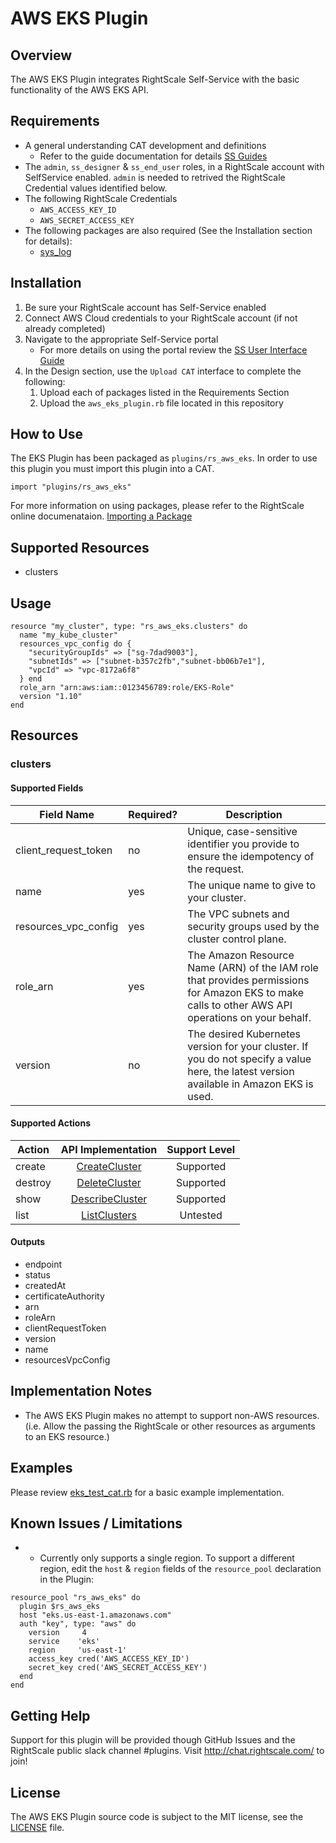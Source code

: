 # AWS EKS Plugin

## Overview

The AWS EKS Plugin integrates RightScale Self-Service with the basic functionality of the AWS EKS API.

## Requirements

- A general understanding CAT development and definitions
  - Refer to the guide documentation for details [SS Guides](http://docs.rightscale.com/ss/guides/)
- The `admin`, `ss_designer` & `ss_end_user` roles, in a RightScale account with SelfService enabled.  `admin` is needed to retrived the RightScale Credential values identified below.
- The following RightScale Credentials
  - `AWS_ACCESS_KEY_ID`
  - `AWS_SECRET_ACCESS_KEY`
- The following packages are also required (See the Installation section for details):
  - [sys_log](../../libraries/sys_log.rb)

## Installation

1. Be sure your RightScale account has Self-Service enabled
1. Connect AWS Cloud credentials to your RightScale account (if not already completed)
1. Navigate to the appropriate Self-Service portal
   - For more details on using the portal review the [SS User Interface Guide](http://docs.rightscale.com/ss/guides/ss_user_interface_guide.html)
1. In the Design section, use the `Upload CAT` interface to complete the following:
   1. Upload each of packages listed in the Requirements Section
   1. Upload the `aws_eks_plugin.rb` file located in this repository

## How to Use

The EKS Plugin has been packaged as `plugins/rs_aws_eks`. In order to use this plugin you must import this plugin into a CAT.

```
import "plugins/rs_aws_eks"
```

For more information on using packages, please refer to the RightScale online documenataion. [Importing a Package](http://docs.rightscale.com/ss/guides/ss_packaging_cats.html#importing-a-package)

## Supported Resources

- clusters

## Usage

```
resource "my_cluster", type: "rs_aws_eks.clusters" do
  name "my_kube_cluster"
  resources_vpc_config do {
    "securityGroupIds" => ["sg-7dad9003"],
    "subnetIds" => ["subnet-b357c2fb","subnet-bb06b7e1"],
    "vpcId" => "vpc-8172a6f8"
  } end
  role_arn "arn:aws:iam::0123456789:role/EKS-Role"
  version "1.10"
end
```

## Resources

### clusters

#### Supported Fields

| Field Name | Required? | Description |
|------------|-----------|-------------|
| client_request_token | no | Unique, case-sensitive identifier you provide to ensure the idempotency of the request. |
| name | yes | The unique name to give to your cluster. |
| resources_vpc_config | yes | The VPC subnets and security groups used by the cluster control plane. |
| role_arn | yes | The Amazon Resource Name (ARN) of the IAM role that provides permissions for Amazon EKS to make calls to other AWS API operations on your behalf.|
| version | no | The desired Kubernetes version for your cluster. If you do not specify a value here, the latest version available in Amazon EKS is used. |


#### Supported Actions

| Action | API Implementation | Support Level |
|--------------|:----:|:-------------:|
| create | [CreateCluster](https://docs.aws.amazon.com/eks/latest/APIReference/API_CreateCluster.html) | Supported |
| destroy | [DeleteCluster](https://docs.aws.amazon.com/eks/latest/APIReference/API_DeleteCluster.html) | Supported |
| show | [DescribeCluster](https://docs.aws.amazon.com/eks/latest/APIReference/API_DescribeCluster.html) | Supported |
| list | [ListClusters](https://docs.aws.amazon.com/eks/latest/APIReference/API_ListClusters.html) | Untested |

#### Outputs

- endpoint
- status
- createdAt
- certificateAuthority
- arn
- roleArn
- clientRequestToken
- version
- name
- resourcesVpcConfig


## Implementation Notes

- The AWS EKS Plugin makes no attempt to support non-AWS resources. (i.e. Allow the passing the RightScale or other resources as arguments to an EKS resource.)

## Examples

Please review [eks_test_cat.rb](./eks_test_cat.rb) for a basic example implementation.

## Known Issues / Limitations
  - - Currently only supports a single region.  To support a different region, edit the `host` & `region` fields of the `resource_pool` declaration in the Plugin:

```
resource_pool "rs_aws_eks" do
  plugin $rs_aws_eks
  host "eks.us-east-1.amazonaws.com"
  auth "key", type: "aws" do
    version     4
    service    'eks'
    region     'us-east-1'
    access_key cred('AWS_ACCESS_KEY_ID')
    secret_key cred('AWS_SECRET_ACCESS_KEY')
  end
end
```

## Getting Help

Support for this plugin will be provided though GitHub Issues and the RightScale public slack channel #plugins.
Visit <http://chat.rightscale.com/> to join!

## License

The AWS EKS Plugin source code is subject to the MIT license, see the [LICENSE](../../LICENSE) file.
